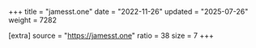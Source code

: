 +++
title = "jamesst.one"
date = "2022-11-26"
updated = "2025-07-26"
weight = 7282

[extra]
source = "https://jamesst.one"
ratio = 38
size = 7
+++
